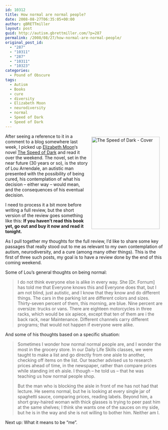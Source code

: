 ```yaml
---
id: 10312
title: How normal are normal people?
date: 2008-08-27T06:35:05+00:00
author: gBRETTmiller
layout: post
guid: http://autism.gbrettmiller.com/?p=287
permalink: /2008/08/27/how-normal-are-normal-people/
original_post_id:
  - "287"
  - "10311"
  - "287"
  - "10311"
  - "10323"
categories:
  - Pound of Obscure
tags:
  - Autism
  - Books
  - cure
  - diversity
  - Elizabeth Moon
  - neurodiversity
  - normal
  - Speed of Dark
  - Speed of Dark
---
```

<img style="margin:10px;float:right;" src="https://i2.wp.com/www.speedofdark-thebook.com/images/speedofdark4.jpg?resize=218%2C294" alt="The Speed of Dark - Cover" width="218" height="294" data-recalc-dims="1" />After seeing a reference to it in a comment to a blog somewhere last week, I picked up [Elizabeth Moon](http://www.elizabethmoon.com/)&#8216;s novel [The Speed of Dark](http://www.speedofdark-thebook.com/) and read it over the weekend. The novel, set in the near future (30 years or so), is the story of Lou Arrendale, an autistic man presented with the possibility of being cured, his contemplation of what his decision &#8211; either way &#8211; would mean, and the consequences of his eventual decision.

I need to process it a bit more before writing a full review, but the short version of the review goes something like this: **If you haven&#8217;t read this book yet, go out and buy it now and read it tonight.**

As I pull together my thoughts for the full review, I&#8217;d like to share some key passages that really stood out to me as relevant to my own contemplation of autism, neurodiversity, and a cure (among many other things). This is the first of three such posts, my goal is to have a review done by the end of this coming weekend.

Some of Lou&#8217;s general thoughts on being normal:

> I do not think everyone else is alike in every way. She [Dr. Fornum] has told me that Everyone knows this and Everyone does that, but I am not blind, just autistic, and I know that they know and do different things. The cars in the parking lot are different colors and sizes. Thirty-seven percent of them, this morning, are blue. Nine percent are oversize: trucks or vans. There are eighteen motorcycles in three racks, which would be six apiece, except that ten of them are i the back rack, near Maintenance. Different channels carry different programs; that would not happen if everyone were alike.

And some of his thoughts based on a specific situation:

> Sometimes I wonder how normal normal people are, and I wonder the most in the grocery store. In our Daily Life Skills classes, we were taught to make a list and go directly from one aisle to another, checking off items on the list. Our teacher advised us to research prices ahead of time, in the newspaper, rather than compare prices while standing int eh aisle. I though &#8211; he told us &#8211; that he was teaching us how normal people shop.
> 
> But the man who is blocking the aisle in front of me has not had that lecture. He seems normal, but he is looking at every single jar of spaghetti sauce, comparing prices, reading labels. Beyond him, a short gray-haired woman with thick glasses is trying to peer past him at the same shelves; I think she wants one of the sauces on my side, but he is in the way and she is not willing to bother him. Neither am I.

Next up: What it means to be &#8220;me&#8221;.